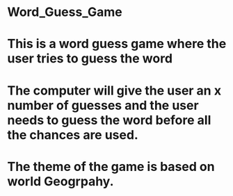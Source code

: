 # Word_Guess_Game
# This is a word guess game where the user tries to guess the word 
# The computer will give the user an x number of guesses and the user needs to guess the word before all the chances are used.
# The theme of the game is based on world Geogrpahy.
